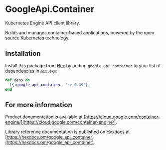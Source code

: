 # GoogleApi.Container

Kubernetes Engine API client library.

Builds and manages container-based applications, powered by the open source Kubernetes technology.

## Installation

Install this package from [Hex](https://hex.pm) by adding
`google_api_container` to your list of dependencies in `mix.exs`:

```elixir
def deps do
  [{:google_api_container, "~> 0.39"}]
end
```

## For more information

Product documentation is available at [https://cloud.google.com/container-engine/](https://cloud.google.com/container-engine/).

Library reference documentation is published on Hexdocs at
[https://hexdocs.pm/google_api_container](https://hexdocs.pm/google_api_container).
